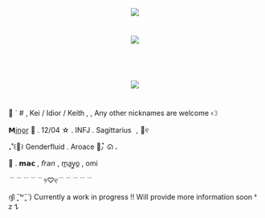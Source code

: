 <p align="center">
  <img src="https://github.com/DeuteragonistIllusion/DeuteragonistIllusion/assets/167505683/fca6bc39-93bf-4eac-83ef-423f70ad0b48">
</p>

#

<p align="center">
  <img src="https://github.com/DeuteragonistIllusion/DeuteragonistIllusion/assets/167505683/c0f815c5-536f-481f-92fd-263ef25960a8"/>
</p>

#
ㅤㅤㅤㅤㅤㅤㅤㅤ
<p align="center">
<img src="https://github.com/DeuteragonistIllusion/DeuteragonistIllusion/assets/167505683/ed564e4b-5756-4131-bdb3-3b36b7e317fa">
</p>

#
🌷 ` # , Kei / Idior / Keith , , Any other nicknames are welcome ‹𝟹

𝗠i̲n̲o̲r̲ 🍥 . 12/04 ☆ . INFJ . Sagittarius ﹐💌୧

₊˚꒰🍓꒱ Genderfluid . Aroace 🍁٫ ໋ ᘏ ،

🧷 . 𝗺𝗮𝗰 , 𝘧𝘳𝘢𝘯 , m̲a̲y̲o̲ , omi


﹉﹉﹉﹉﹉୨♡୧﹉﹉﹉﹉﹉

ദ്ദി ˉ͈̀꒳ˉ͈́ ) Currently a work in progress !! Will provide more information soon ᶻ 𝗓 𐰁
